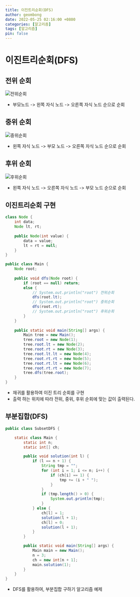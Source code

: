 ```yaml
---
title: 이진트리순회(DFS)
author: geombong
date: 2022-05-25 02:16:00 +0800
categories: [알고리즘]
tags: [알고리즘]
pin: false
---
```


# 이진트리순회(DFS)

## 전위 순회

![전위순회](https://user-images.githubusercontent.com/78953393/168762343-99716d86-3d01-4ab7-9fb9-f2ed556b46de.png)

- 부모노드 -> 왼쪽 자식 노드 -> 오른쪽 자식 노드 순으로 순회

## 중위 순회

![중위순회](https://user-images.githubusercontent.com/78953393/168762356-886a50d3-2788-4eac-89a7-56317e772b51.png)

- 왼쪽 자식 노드 -> 부모 노드 -> 오른쪽 자식 노드 순으로 순회

## 후위 순회

![후위순회](https://user-images.githubusercontent.com/78953393/168762362-c7eea6e4-0611-4961-9638-d39dab0a0a79.png)

- 왼쪽 자식 노드 -> 오른쪽 자식 노드 -> 부모 노드 순으로 순회

## 이진트리순회 구현

```java
class Node {
    int data;
    Node lt, rt;
    
    public Node(int value) {
        data = value;
        lt = rt = null;
    }
}

public class Main {
    Node root;
    
    public void dfs(Node root) {
        if (root == null) return;
        else {
            // System.out.println("root") 전위순회
            dfs(root.lt);
            // System.out.println("root") 중위순회
            dfs(root.rt);
            // System.out.println("root") 후위순회
        }
    }
    
    public static void main(String[] args) {
        Main tree = new Main();
        tree.root = new Node(1);
		tree.root.lt = new Node(2);
        tree.root.rt = new Node(3);
        tree.root.lt.lt = new Node(4);
        tree.root.rt.rt = new Node(5);
        tree.root.rt.lt = new Node(6);
        tree.root.rt.rt = new Node(7);
        tree.dfs(tree.root);
    }
}
```

- 재귀를 활용하여 이진 트리 순회를 구현
- 출력 하는 위치에 따라 전위, 중위, 후위 순회에 맞는 값이 출력된다.

## 부분집합(DFS)

```java
public class SubsetDFS {

    static class Main {
        static int n;
        static int[] ch;

        public void solution(int l) {
            if (l == n + 1) {
                String tmp = "";
                for (int i = 1; i <= n; i++) {
                    if (ch[i] == 1) {
                        tmp += (i + " ");
                    }
                }
                if (tmp.length() > 0) {
                    System.out.println(tmp);
                }
            } else {
                ch[l] = 1;
                solution(l + 1);
                ch[l] = 0;
                solution(l + 1);
            }
        }

        public static void main(String[] args) {
            Main main = new Main();
            n = 3;
            ch = new int[n + 1];
            main.solution(1);
        }
    }
}

```

- DFS를 활용하여, 부분집합 구하기 알고리즘 예제